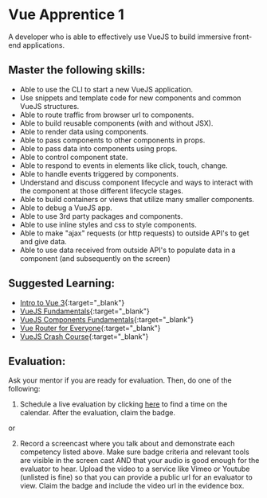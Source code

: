 # Vue Apprentice 1

A developer who is able to effectively use VueJS to build immersive front-end applications.

## Master the following skills:

- Able to use the CLI to start a new VueJS application.
- Use snippets and template code for new components and common VueJS structures.
- Able to route traffic from browser url to components.
- Able to build reusable components (with and without JSX).
- Able to render data using components.
- Able to pass components to other components in props.
- Able to pass data into components using props.
- Able to control component state.
- Able to respond to events in elements like click, touch, change.
- Able to handle events triggered by components.
- Understand and discuss component lifecycle and ways to interact with the component at those different lifecycle stages.
- Able to build containers or views that utilize many smaller components.
- Able to debug a VueJS app.
- Able to use 3rd party packages and components.
- Able to use inline styles and css to style components.
- Able to make "ajax" requests (or http requests) to outside API's to get and give data.
- Able to use data received from outside API's to populate data in a component (and subsequently on the screen)

## Suggested Learning:

- [Intro to Vue 3](https://www.vuemastery.com/courses/intro-to-vue-3/intro-to-vue3){:target="\_blank"}
- [VueJS Fundamentals](https://vueschool.io/courses/vuejs-fundamentals){:target="\_blank"}
- [VueJS Components Fundamentals](https://vueschool.io/courses/vuejs-components-fundamentals){:target="\_blank"}
- [Vue Router for Everyone](https://vueschool.io/courses/vue-router-for-everyone){:target="\_blank"}
- [VueJS Crash Course](https://www.youtube.com/watch?v=Wy9q22isx3U){:target="\_blank"}

## Evaluation:

Ask your mentor if you are ready for evaluation. Then, do one of the following:

1. Schedule a live evaluation by clicking [here](https://api.logro.io/widget/appointment/codex-evals/full-stack) to find a time on the calendar. After the evaluation, claim the badge.

or

2. Record a screencast where you talk about and demonstrate each competency listed above. Make sure badge criteria and relevant tools are visible in the screen cast AND that your audio is good enough for the evaluator to hear. Upload the video to a service like Vimeo or Youtube (unlisted is fine) so that you can provide a public url for an evaluator to view. Claim the badge and include the video url in the evidence box.
